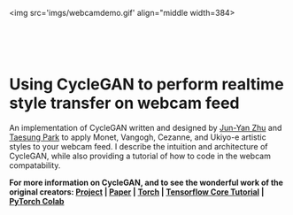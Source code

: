 
<img src='imgs/webcamdemo.gif' align="middle width=384>

<br><br><br>

# Using CycleGAN to perform realtime style transfer on webcam feed

An implementation of CycleGAN written and designed by [Jun-Yan Zhu](https://github.com/junyanz) and [Taesung Park](https://github.com/taesungp) to apply Monet, Vangogh, Cezanne, and Ukiyo-e artistic styles to your webcam feed. I describe the intuition and architecture of CycleGAN, while also providing a tutorial of how to code in the webcam compatability.



**For more information on CycleGAN, and to see the wonderful work of the original creators: [Project](https://junyanz.github.io/CycleGAN/) |  [Paper](https://arxiv.org/pdf/1703.10593.pdf) |  [Torch](https://github.com/junyanz/CycleGAN) |
[Tensorflow Core Tutorial](https://www.tensorflow.org/tutorials/generative/cyclegan) | [PyTorch Colab](https://colab.research.google.com/github/junyanz/pytorch-CycleGAN-and-pix2pix/blob/master/CycleGAN.ipynb)**
